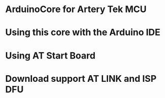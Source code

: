 # ArduinoCore for Artery Tek MCU
# Using this core with the Arduino IDE
# Using AT Start Board
# Download support AT LINK and ISP DFU
